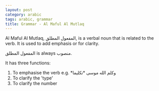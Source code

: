 ```yaml
---
layout: post
category: arabic
tags: arabic, grammar
title: Grammar - Al Maful Al Mutlaq
--- 
```


Al Maful Al Mutlaq, المفعول المطلق, is a verbal noun that is related to the verb. It is used to add emphasis or for clarity. 

 المفعول المطلق is always منصوب. 
 
 It has three functions:
 1. To emphasise the verb e.g. *وكلم الله موسى *تكليما
 2. To clarify the 'type'
 3. To clarify the number
